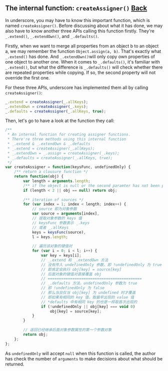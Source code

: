 ## The internal function: `createAssigner()` [Back](./../underscore.md)

In underscore, you may have to know this important function, which is named `createAssigner()`. Before discussing about what it has done, we may also have to know another three APIs calling this function firstly. They're `_.extend()`, `_.extendOwn()`, and `_.defaults()`.

Firstly, when we want to merge all properties from an object b to an object a, we may remember the function `Object.assign(a, b)`. That's exactly what `_.extend()` has done. And `_.extendOwn()`will only copy own properties of one object to another one. When it comes to `_.defaults()`, it's familiar with `_.extend()`, but what the difference is `_.defaults()` will check whether there are repeated properties while copying. If so, the second property will not override the first one.

For these three APIs, underscore has implemented them all by calling `createAssigner()`:

```js
_.extend = createAssigner(_.allKeys);
_.extendOwn = createAssigner(_.keys);
_.defaults = createAssigner(_.allKeys, true);
```

Then, let's go to have a look at the function they call:

```js
/**
 * An internal function for creating assigner functions.
 * There're three methods using this internal function
 * _.extend & _.extendOwn & _.defaults
 * _.extend = createAssigner(_.allKeys);
 * _.extendOwn = _.assign = createAssigner(_.keys);
 * _.defaults = createAssigner(_.allKeys, true);
 */
var createAssigner = function(keysFunc, undefinedOnly) {
    /** return a clousure function */
    return function(obj) {
        var length = arguments.length;
        /** if the object is null or the second paramter has not been provided */
        if (length < 2 || obj == null) return obj;
        
        /** iteration of sources */
        for (var index = 1; index < length; index++) {
            // source 即为对象参数
            var source = arguments[index],
            // 提取对象参数的 keys 值
            // keysFunc 参数表示 _.keys 
            // 或者 _.allKeys
            keys = keysFunc(source),
            l = keys.length;
            
            // 遍历该对象的键值对
            for (var i = 0; i < l; i++) {
                var key = keys[i];
                // _.extend 和 _.extendOwn 方法
                // 没有传入 undefinedOnly 参数，即 !undefinedOnly 为 true
                // 即肯定会执行 obj[key] = source[key] 
                // 后面对象的键值对直接覆盖 obj
                // ==========================================
                // _.defaults 方法，undefinedOnly 参数为 true
                // 即 !undefinedOnly 为 false
                // 那么当且仅当 obj[key] 为 undefined 时才覆盖
                // 即如果有相同的 key 值，取最早出现的 value 值
                // *defaults 中有相同 key 的也是一样取首次出现的
                if (!undefinedOnly || obj[key] === void 0) 
                    obj[key] = source[key];
            }
        }
        
        // 返回已经继承后面对象参数属性的第一个参数对象
        return obj;
    };
};
```

As `undefinedOnly` will accept `null` when this function is called, the author has check the number of `arguments` to make decisions about what should be returned. 

